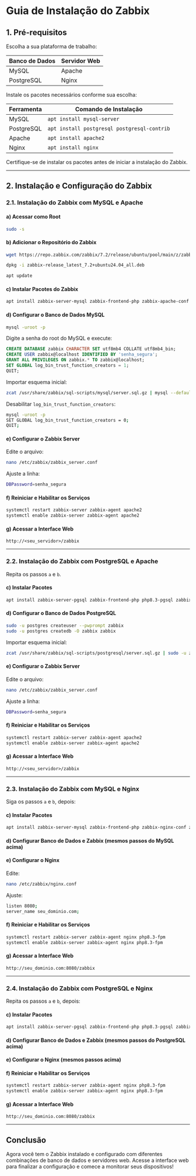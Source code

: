 # Guia de Instalação do Zabbix

## 1. Pré-requisitos

Escolha a sua plataforma de trabalho:

| Banco de Dados | Servidor Web |
|--------------|--------------|
| MySQL       | Apache       |
| PostgreSQL  | Nginx        |

Instale os pacotes necessários conforme sua escolha:

| Ferramenta  | Comando de Instalação |
|------------|-----------------------|
| MySQL      | `apt install mysql-server` |
| PostgreSQL | `apt install postgresql postgresql-contrib` |
| Apache     | `apt install apache2` |
| Nginx      | `apt install nginx` |

Certifique-se de instalar os pacotes antes de iniciar a instalação do Zabbix.

---

## 2. Instalação e Configuração do Zabbix

### 2.1. Instalação do Zabbix com MySQL e Apache

#### a) Acessar como Root

```sh
sudo -s
```

#### b) Adicionar o Repositório do Zabbix

```sh
wget https://repo.zabbix.com/zabbix/7.2/release/ubuntu/pool/main/z/zabbix-release/zabbix-release_latest_7.2+ubuntu24.04_all.deb

dpkg -i zabbix-release_latest_7.2+ubuntu24.04_all.deb

apt update
```

#### c) Instalar Pacotes do Zabbix

```sh
apt install zabbix-server-mysql zabbix-frontend-php zabbix-apache-conf zabbix-sql-scripts zabbix-agent
```

#### d) Configurar o Banco de Dados MySQL

```sh
mysql -uroot -p
```
Digite a senha do root do MySQL e execute:

```sql
CREATE DATABASE zabbix CHARACTER SET utf8mb4 COLLATE utf8mb4_bin;
CREATE USER zabbix@localhost IDENTIFIED BY 'senha_segura';
GRANT ALL PRIVILEGES ON zabbix.* TO zabbix@localhost;
SET GLOBAL log_bin_trust_function_creators = 1;
QUIT;
```

Importar esquema inicial:

```sh
zcat /usr/share/zabbix/sql-scripts/mysql/server.sql.gz | mysql --default-character-set=utf8mb4 -uzabbix -p zabbix
```

Desabilitar `log_bin_trust_function_creators`:

```sh
mysql -uroot -p
SET GLOBAL log_bin_trust_function_creators = 0;
QUIT;
```

#### e) Configurar o Zabbix Server

Edite o arquivo:

```sh
nano /etc/zabbix/zabbix_server.conf
```

Ajuste a linha:

```sh
DBPassword=senha_segura
```

#### f) Reiniciar e Habilitar os Serviços

```sh
systemctl restart zabbix-server zabbix-agent apache2
systemctl enable zabbix-server zabbix-agent apache2
```

#### g) Acessar a Interface Web

```
http://<seu_servidor>/zabbix
```

---

### 2.2. Instalação do Zabbix com PostgreSQL e Apache

Repita os passos `a` e `b`.

#### c) Instalar Pacotes

```sh
apt install zabbix-server-pgsql zabbix-frontend-php php8.3-pgsql zabbix-apache-conf zabbix-sql-scripts zabbix-agent
```

#### d) Configurar o Banco de Dados PostgreSQL

```sh
sudo -u postgres createuser --pwprompt zabbix
sudo -u postgres createdb -O zabbix zabbix
```

Importar esquema inicial:

```sh
zcat /usr/share/zabbix/sql-scripts/postgresql/server.sql.gz | sudo -u zabbix psql zabbix
```

#### e) Configurar o Zabbix Server

Edite o arquivo:

```sh
nano /etc/zabbix/zabbix_server.conf
```

Ajuste a linha:

```sh
DBPassword=senha_segura
```

#### f) Reiniciar e Habilitar os Serviços

```sh
systemctl restart zabbix-server zabbix-agent apache2
systemctl enable zabbix-server zabbix-agent apache2
```

#### g) Acessar a Interface Web

```
http://<seu_servidor>/zabbix
```

---

### 2.3. Instalação do Zabbix com MySQL e Nginx

Siga os passos `a` e `b`, depois:

#### c) Instalar Pacotes

```sh
apt install zabbix-server-mysql zabbix-frontend-php zabbix-nginx-conf zabbix-sql-scripts zabbix-agent
```

#### d) Configurar Banco de Dados e Zabbix (mesmos passos do MySQL acima)

#### e) Configurar o Nginx

Edite:

```sh
nano /etc/zabbix/nginx.conf
```

Ajuste:

```sh
listen 8080;
server_name seu_dominio.com;
```

#### f) Reiniciar e Habilitar os Serviços

```sh
systemctl restart zabbix-server zabbix-agent nginx php8.3-fpm
systemctl enable zabbix-server zabbix-agent nginx php8.3-fpm
```

#### g) Acessar a Interface Web

```
http://seu_dominio.com:8080/zabbix
```

---

### 2.4. Instalação do Zabbix com PostgreSQL e Nginx

Repita os passos `a` e `b`, depois:

#### c) Instalar Pacotes

```sh
apt install zabbix-server-pgsql zabbix-frontend-php php8.3-pgsql zabbix-nginx-conf zabbix-sql-scripts zabbix-agent
```

#### d) Configurar Banco de Dados e Zabbix (mesmos passos do PostgreSQL acima)

#### e) Configurar o Nginx (mesmos passos acima)

#### f) Reiniciar e Habilitar os Serviços

```sh
systemctl restart zabbix-server zabbix-agent nginx php8.3-fpm
systemctl enable zabbix-server zabbix-agent nginx php8.3-fpm
```

#### g) Acessar a Interface Web

```
http://seu_dominio.com:8080/zabbix
```

---

## Conclusão

Agora você tem o Zabbix instalado e configurado com diferentes combinações de banco de dados e servidores web. Acesse a interface web para finalizar a configuração e comece a monitorar seus dispositivos!

